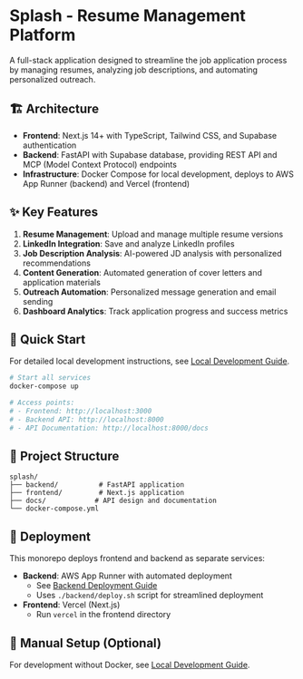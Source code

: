 # Splash - Resume Management Platform

A full-stack application designed to streamline the job application process by managing resumes, analyzing job descriptions, and automating personalized outreach.

## 🏗️ Architecture

- **Frontend**: Next.js 14+ with TypeScript, Tailwind CSS, and Supabase authentication
- **Backend**: FastAPI with Supabase database, providing REST API and MCP (Model Context Protocol) endpoints
- **Infrastructure**: Docker Compose for local development, deploys to AWS App Runner (backend) and Vercel (frontend)

## ✨ Key Features

1. **Resume Management**: Upload and manage multiple resume versions
2. **LinkedIn Integration**: Save and analyze LinkedIn profiles
3. **Job Description Analysis**: AI-powered JD analysis with personalized recommendations
4. **Content Generation**: Automated generation of cover letters and application materials
5. **Outreach Automation**: Personalized message generation and email sending
6. **Dashboard Analytics**: Track application progress and success metrics

## 🚀 Quick Start

For detailed local development instructions, see [Local Development Guide](./local_dev_guide.md).

```bash
# Start all services
docker-compose up

# Access points:
# - Frontend: http://localhost:3000
# - Backend API: http://localhost:8000
# - API Documentation: http://localhost:8000/docs
```

## 📁 Project Structure
```
splash/
├── backend/          # FastAPI application
├── frontend/         # Next.js application
├── docs/            # API design and documentation
└── docker-compose.yml
```

## 🚢 Deployment

This monorepo deploys frontend and backend as separate services:

- **Backend**: AWS App Runner with automated deployment
  - See [Backend Deployment Guide](./backend/deployment_guide.md)
  - Uses `./backend/deploy.sh` script for streamlined deployment
- **Frontend**: Vercel (Next.js)
  - Run `vercel` in the frontend directory

## 🔧 Manual Setup (Optional)

For development without Docker, see [Local Development Guide](./local_dev_guide.md). 
